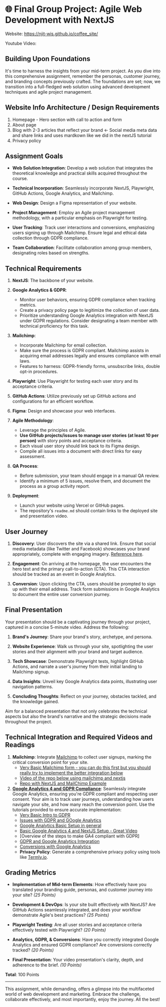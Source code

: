 
# 🌐 **Final Group Project: Agile Web Development with NextJS**

Website: https://njit-wis.github.io/coffee_site/

Youtube Video: 

## **Building Upon Foundations**

It's time to harness the insights from your mid-term project. As you dive into this comprehensive assignment, remember the personas, customer journey, and branding concepts previously crafted. The foundations are set; now, we transition into a full-fledged web solution using advanced development techniques and agile project management. 

## Website Info Architecture / Design Requirements

1.  Homepage - Hero section with call to action and form
2.  About page
3.  Blog with 2-3 articles that reflect your brand <- Social media meta data and share links and uses mardkown like we did in the nextJS tutorial
4.  Privacy policy 

## **Assignment Goals**

- **Web Solution Integration**: Develop a web solution that integrates the theoretical knowledge and practical skills acquired throughout the course.
  
- **Technical Incorporation**: Seamlessly incorporate NextJS, Playwright, GitHub Actions, Google Analytics, and Mailchimp.

- **Web Design**: Design a Figma representation of your website.

- **Project Management**: Employ an Agile project management methodology, with a particular emphasis on Playwright for testing.

- **User Tracking**: Track user interactions and conversions, emphasizing users signing up through Mailchimp. Ensure legal and ethical data collection through GDPR compliance.

- **Team Collaboration**: Facilitate collaboration among group members, designating roles based on strengths.

## **Technical Requirements**

1. **NextJS**: The backbone of your website.
  
2. **Google Analytics & GDPR**: 
   - Monitor user behaviors, ensuring GDPR compliance when tracking metrics.
   - Create a privacy policy page to legitimize the collection of user data.
   - Prioritize understanding Google Analytics integration with NextJS under GDPR regulations. Consider designating a team member with technical proficiency for this task.

3. **Mailchimp**: 
   - Incorporate Mailchimp for email collection. 
   - Make sure the process is GDPR compliant. Mailchimp assists in acquiring email addresses legally and ensures compliance with email laws.
   - Features to harness: GDPR-friendly forms, unsubscribe links, double opt-in procedures.

4. **Playwright**: Use Playwright for testing each user story and its acceptance criteria.

5. **GitHub Actions**: Utilize previously set up GitHub actions and configurations for an efficient workflow.

6. **Figma**: Design and showcase your web interfaces.

7. **Agile Methodology**: 
   - Leverage the principles of Agile.
   - **Use GitHub projects/issues to manage user stories (at least 10 per person)** with story points and acceptance criteria.
   - Each visual user story should link back to its Figma design.
   - Compile all issues into a document with direct links for easy assessment.

8. **QA Process**: 
   - Before submission, your team should engage in a manual QA review.
   - Identify a minimum of 5 issues, resolve them, and document the process as a group activity report.

9. **Deployment**: 
   - Launch your website using Vercel or GitHub pages.
   - The repository's `readme.md` should contain links to the deployed site and presentation video.

## **User Journey**

1. **Discovery**: User discovers the site via a shared link. Ensure that social media metadata (like Twitter and Facebook) showcases your brand appropriately, complete with engaging imagery. [Reference here](https://www.youtube.com/watch?v=AIbSlwz2u5I).
  
2. **Engagement**: On arriving at the homepage, the user encounters the hero text and the primary call-to-action (CTA). This CTA interaction should be tracked as an event in Google Analytics.
  
3. **Conversion**: Upon clicking the CTA, users should be prompted to sign up with their email address. Track form submissions in Google Analytics to document the entire user conversion journey.

## **Final Presentation**

Your presentation should be a captivating journey through your project, captured in a concise 5-minute video. Address the following:

1. **Brand's Journey**: Share your brand's story, archetype, and persona.
  
2. **Website Experience**: Walk us through your site, spotlighting the user stories and their alignment with your brand and target audience.
  
3. **Tech Showcase**: Demonstrate Playwright tests, highlight GitHub Actions, and narrate a user's journey from their initial landing to Mailchimp signup.
  
4. **Data Insights**: Unveil key Google Analytics data points, illustrating user navigation patterns.
  
5. **Concluding Thoughts**: Reflect on your journey, obstacles tackled, and the knowledge gained.

Aim for a balanced presentation that not only celebrates the technical aspects but also the brand's narrative and the strategic decisions made throughout the project.


## **Technical Integration and Required Videos and Readings**

1. **Mailchimp**: Integrate [Mailchimp](https://mailchimp.com) to collect user signups, marking the critical conversion point for your site.
    - [Very Basic Mailchimp form - you can do this first but you should really try to implement the better integration below ](https://www.youtube.com/watch?v=3fF57uIWYIg)
    - [Video of the repo below using mailchimp and nextjs](https://www.youtube.com/watch?v=wcG6xNe10Y4)
    - [Repo with NextJS and MailChimp Example](https://github.com/ebraj/Newsletter)
2. **[Google Analytics 4 and GDPR Compliance](https://developers.google.com/analytics/devguides/collection/ga4)**: Seamlessly integrate Google Analytics, ensuring you're GDPR compliant and respecting user consent. Your aim is to track user journeys, understanding how users navigate your site, and how many reach the conversion point. Use the tutorials provided to ensure accurate implementation:
   - [Very Basic Intro to GDPR](https://www.youtube.com/watch?v=NcHSD3fWJiQ)
   - [Issues with GDPR and GOogle Analytics](https://www.youtube.com/watch?v=xBMPtaaweTs)
   - [Google Analytics Basic Setup in general](https://www.youtube.com/watch?v=xvt9x2lm5vw)
   - [Basic Google Analytics 4 and NextJS Setup - Great Video](https://www.youtube.com/watch?v=2woWjkED-vg)
   - [Overview of the steps to make GA4 compliant with GDPR]
   - [GDPR and Google Analytics Integration](https://dev.to/ramonak/react-enable-google-analytics-after-a-user-grants-consent-5bg3)
   - [Conversions with Google Analytics](https://support.google.com/analytics/answer/12966437?hl=en)
   - **Privacy Policy**: Generate a comprehensive privacy policy using tools like [Termly.io](https://termly.io/).

## **Grading Metrics**

- **Implementation of Mid-term Elements**: How effectively have you translated your branding guide, personas, and customer journey into your site? *(25 Points)*
  
- **Development & DevOps**: Is your site built effectively with NextJS? Are GitHub Actions seamlessly integrated, and does your workflow demonstrate Agile's best practices? *(25 Points)*

- **Playwright Testing**: Are all user stories and acceptance criteria effectively tested with Playwright? *(20 Points)*

- **Analytics, GDPR, & Conversions**: Have you correctly integrated Google Analytics and ensured GDPR compliance? Are conversions correctly tracked? *(20 Points)*

- **Final Presentation**: Your video presentation's clarity, depth, and adherence to the brief. *(10 Points)*

**Total**: 100 Points

---

This assignment, while demanding, offers a glimpse into the multifaceted world of web development and marketing. Embrace the challenge, collaborate effectively, and most importantly, enjoy the journey. All the best!

